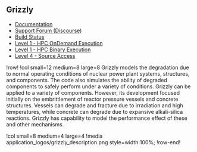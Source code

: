 ## Grizzly

- [Documentation](https://grizzly-docs.hpcondemand.inl.gov/)
- [Support Forum (Discourse)](https://grizzly-discourse.hpcondemand.inl.gov)
- [Build Status](https://civet.inl.gov/repo/856/)
- [Level 1 - HPC OnDemand Execution](ncrc/applications/ncrc_ondemand_grizzly.md)
- [Level 1 - HPC Binary Execution](ncrc/applications/ncrc_hpc_grizzly.md)
- [Level 4 - Source Access](ncrc/applications/ncrc_develop_grizzly.md)

!row!
!col small=12 medium=8 large=8
Grizzly models the degradation due to normal operating conditions of nuclear power plant systems, structures, and components. The code also simulates the ability of degraded components to safely perform under a variety of conditions. Grizzly can be applied to a variety of components. However, its development focused initially on the embrittlement of reactor pressure vessels and concrete structures. Vessels can degrade and fracture due to irradiation and high temperatures, while concrete can degrade due to expansive alkali-silica reactions. Grizzly has capability to model the performance effect of these and other mechanisms.

!col small=8 medium=4 large=4
!media application_logos/grizzly_description.png style=width:100%;
!row-end!
